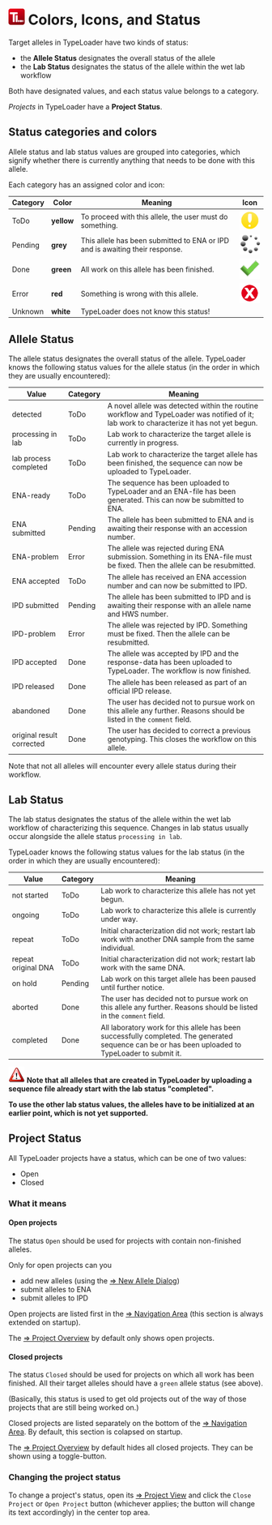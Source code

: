 # ![Icon](images/TypeLoader_32.png)  Colors, Icons, and Status

Target alleles in TypeLoader have two kinds of status:

  * the **Allele Status** designates the overall status of the allele
  * the **Lab Status** designates the status of the allele within the wet lab workflow

Both have designated values, and each status value belongs to a category.

*Projects* in TypeLoader have a **Project Status**. 

##  Status categories and colors 
Allele status and lab status values are grouped into categories, which signify whether there is currently anything that needs to be done with this allele.

Each category has an assigned color and icon:

| Category | Color      | Meaning | Icon |
|----------|------------|---------|-----|
| ToDo     | **yellow** | To proceed with this allele, the user must do something. | ![todo](images/icon_todo.png)|
| Pending  | **grey**   | This allele has been submitted to ENA or IPD and is awaiting their response. | ![todo](images/icon_pending.png) |
| Done     | **green**  | All work on this allele has been finished. | ![todo](images/icon_done.png) |
| Error    | **red**    | Something is wrong with this allele. | ![todo](images/icon_error.png) |
| Unknown  | **white**  | TypeLoader does not know this status! |  |

##  Allele Status 
The allele status designates the overall status of the allele. TypeLoader knows the following status values for the allele status (in the order in which they are usually encountered):

| Value                     | Category | Meaning |
| --- | --- | --- |
| detected                  | ToDo | A novel allele was detected within the routine workflow and TypeLoader was notified of it;  lab work to characterize it has not yet begun. | 
| processing in lab         | ToDo | Lab work to characterize the target allele is currently in progress. |
| lab process completed     | ToDo | Lab work to characterize the target allele has been finished, the sequence can now be uploaded to TypeLoader. |
| ENA-ready                 | ToDo | The sequence has been uploaded to TypeLoader and an ENA-file has been generated. This can now be submitted to ENA. |
| ENA submitted             | Pending | The allele has been submitted to ENA and is awaiting their response with an accession number. |
| ENA-problem               | Error | The allele was rejected during ENA submission. Something in its ENA-file must be fixed. Then the allele can be resubmitted. |
| ENA accepted              | ToDo  | The allele has received an ENA accession number and can now be submitted to IPD. |
| IPD submitted             | Pending | The allele has been submitted to IPD and is awaiting their response with an allele name and HWS number. |
| IPD-problem               | Error  | The allele was rejected by IPD. Something must be fixed. Then the allele can be resubmitted. |
| IPD accepted              | Done  | The allele was accepted by IPD and the response-data has been uploaded to TypeLoader. The workflow is now finished. |
| IPD released              | Done  | The allele has been released as part of an official IPD release. |
| abandoned                 | Done | The user has decided not to pursue work on this allele any further. Reasons should be listed in the ``comment`` field. |
| original result corrected | Done  | The user has decided to correct a previous genotyping. This closes the workflow on this allele. |

Note that not all alleles will encounter every allele status during their workflow.

##  Lab Status 
The lab status designates the status of the allele within the wet lab workflow of characterizing this sequence. Changes in lab status usually occur alongside the allele status ``processing in lab``.

TypeLoader knows the following status values for the lab status (in the order in which they are usually encountered):

| Value               | Category | Meaning |
| --- | --- | --- |
| not started         | ToDo | Lab work to characterize this allele has not yet begun. |
| ongoing             | ToDo  | Lab work to characterize this allele is currently under way. |
| repeat              | ToDo  | Initial characterization did not work; restart lab work with another DNA sample from the same individual. |
| repeat original DNA | ToDo  | Initial characterization did not work; restart lab work with the same DNA. |
| on hold             | Pending  | Lab work on this target allele has been paused until further notice. |
| aborted             | Done  | The user has decided not to pursue work on this allele any further. Reasons should be listed in the ``comment`` field. |
| completed           | Done  | All laboratory work for this allele has been successfully completed. The generated sequence can be or has been uploaded to TypeLoader to submit it. |

![Pic](images/icon_important.png) **Note that all alleles that are created in TypeLoader by uploading a sequence file already start with the lab status "completed".**

**To use the other lab status values, the alleles have to be initialized at an earlier point, which is not yet supported.**

## Project Status

All TypeLoader projects have a status, which can be one of two values:

  * Open
  * Closed

###  What it means 
####  Open projects 
The status ``Open`` should be used for projects with contain non-finished alleles.

Only for open projects can you

  * add new alleles (using the [=> New Allele Dialog](new_allele.md))
  * submit alleles to ENA
  * submit alleles to IPD

Open projects are listed first in the [=> Navigation Area](navigation.md) (this section is always extended on startup). 

The [=> Project Overview](overview_project.md) by default only shows open projects.

####  Closed projects 
The status ``Closed`` should be used for projects on which all work has been finished. All their target alleles should have a ``green`` allele status (see above).

(Basically, this status is used to get old projects out of the way of those projects that are still being worked on.)

Closed projects are listed separately on the bottom of the [=> Navigation Area](navigation.md). By default, this section is colapsed on startup.

The [=> Project Overview](overview_project.md) by default hides all closed projects. They can be shown using a toggle-button.

###  Changing the project status 
To change a project's status, open its [=> Project View](view_project.md) and click the ``Close Project`` or ``Open Project`` button (whichever applies; the button will change its text accordingly) in the center top area. 